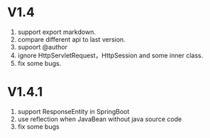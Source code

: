 # V1.4

1. support export markdown.
2. compare different api to last version.
3. supoort @author
4. ignore HttpServletRequest，HttpSession and some inner class.
5. fix some bugs.

# V1.4.1

1. support ResponseEntity in SpringBoot
2. use reflection when JavaBean without java source code
3. fix some bugs

